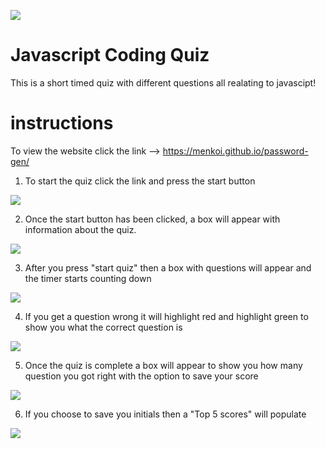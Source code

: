 <img src="https://i.imgur.com/26Tj3u2.png"/></a>

# Javascript Coding Quiz
This is a short timed quiz with different questions all realating to javascipt!

# instructions 
To view the website click the link --> 
https://menkoi.github.io/password-gen/

1. To start the quiz click the link and press the start button

<img src="https://i.imgur.com/2IB6kW7.png" /></a>


2. Once the start button has been clicked, a box will appear with information about the quiz.

<img src="https://i.imgur.com/wV9Q7n3.png" /></a>

3. After you press "start quiz" then a box with questions will appear and the timer starts counting down

<img src="https://i.imgur.com/mPIFOir.png" /></a>

4. If you get a question wrong it will highlight red and highlight green to show you what the correct question is

<img src="https://i.imgur.com/KHzwBqw.png" /></a>

5. Once the quiz is complete a box will appear to show you how many question you got right with the option to save your score

<img src="https://i.imgur.com/g68dTpp.png" /></a>

6. If you choose to save you initials then a "Top 5 scores" will populate

<img src="https://i.imgur.com/XBCGBHp.png" ></a>

